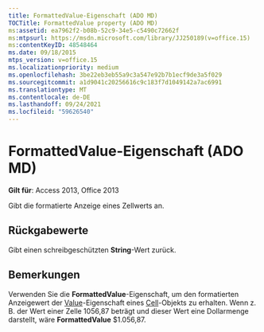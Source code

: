```yaml
---
title: FormattedValue-Eigenschaft (ADO MD)
TOCTitle: FormattedValue property (ADO MD)
ms:assetid: ea7962f2-b08b-52c9-34e5-c5490c72662f
ms:mtpsurl: https://msdn.microsoft.com/library/JJ250189(v=office.15)
ms:contentKeyID: 48548464
ms.date: 09/18/2015
mtps_version: v=office.15
ms.localizationpriority: medium
ms.openlocfilehash: 3be22eb3eb55a9c3a547e92b7b1ecf9de3a5f029
ms.sourcegitcommit: a1d9041c20256616c9c183f7d1049142a7ac6991
ms.translationtype: MT
ms.contentlocale: de-DE
ms.lasthandoff: 09/24/2021
ms.locfileid: "59626540"
---
```

# <a name="formattedvalue-property-ado-md"></a>FormattedValue-Eigenschaft (ADO MD)


**Gilt für**: Access 2013, Office 2013

Gibt die formatierte Anzeige eines Zellwerts an.

## <a name="return-values"></a>Rückgabewerte

Gibt einen schreibgeschützten **String**-Wert zurück.

## <a name="remarks"></a>Bemerkungen

Verwenden Sie die **FormattedValue**-Eigenschaft, um den formatierten Anzeigewert der [Value](value-property-ado-md.md)-Eigenschaft eines [Cell](cell-object-ado-md.md)-Objekts zu erhalten. Wenn z. B. der Wert einer Zelle 1056,87 beträgt und dieser Wert eine Dollarmenge darstellt, wäre **FormattedValue** $1.056,87.


